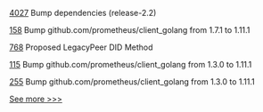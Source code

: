 
[4027](https://github.com/hyperledger/fabric/pull/4027) Bump dependencies (release-2.2)

[158](https://github.com/hyperledger-labs/orion-sdk-go/pull/158) Bump github.com/prometheus/client_golang from 1.7.1 to 1.11.1

[768](https://github.com/hyperledger/aries-rfcs/pull/768) Proposed LegacyPeer DID Method

[115](https://github.com/hyperledger-labs/fabex/pull/115) Bump github.com/prometheus/client_golang from 1.3.0 to 1.11.1

[255](https://github.com/hyperledger/fabric-sdk-go/pull/255) Bump github.com/prometheus/client_golang from 1.3.0 to 1.11.1


[See more >>>](https://start-here.hyperledger.org/pull-requests)
